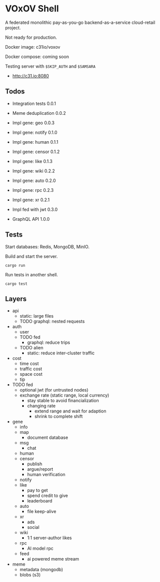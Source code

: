 # VOxOV Shell

A federated monolithic pay-as-you-go backend-as-a-service cloud-retail project.

Not ready for production.

Docker image: c31io/voxov

Docker compose: coming soon

Testing server with `$SKIP_AUTH` and `$SAMSARA`
- http://c31.io:8080

## Todos

- Integration tests     0.0.1
- Meme deduplication    0.0.2
- Impl gene: geo        0.0.3

- Impl gene: notify     0.1.0
- Impl gene: human      0.1.1
- Impl gene: censor     0.1.2
- Impl gene: like       0.1.3
- Impl gene: wiki       0.2.2

- Impl gene: auto       0.2.0
- Impl gene: rpc        0.2.3
- Impl gene: xr         0.2.1

- Impl fed with jwt     0.3.0

- GraphQL API           1.0.0

## Tests

Start databases: Redis, MongoDB, MinIO.

Build and start the server.

    cargo run

Run tests in another shell.

    cargo test

## Layers

- api
    - static: large files
    - TODO graphql: nested requests
- auth
    - user
    - TODO fed
        - graphql: reduce trips
    - TODO alien
        - static: reduce inter-cluster traffic
- cost
    - time cost
    - traffic cost
    - space cost
    - tip
- TODO fed
    - optional jwt (for untrusted nodes)
    - exchange rate (static range, local currency)
        - stay stable to avoid financialization
        - changing rate
            - extend range and wait for adaption
            - shrink to complete shift
- gene
    - info
    - map
        - document database
    - msg
        - chat
    - human
    - censor
        - publish
        - argue/report
        - human verification
    - notify
    - like
        - pay to get
        - spend credit to give
        - leaderboard
    - auto
        - file keep-alive
    - xr
        - ads
        - social
    - wiki
        - 1:1 server-author likes
    - rpc
        - AI model rpc
    - feed
        - ai powered meme stream
- meme
    - metadata (mongodb)
    - blobs (s3)
